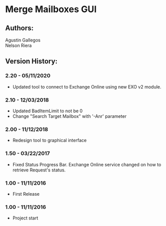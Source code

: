 ﻿# Merge Mailboxes GUI

## Authors:  
Agustin Gallegos  
Nelson Riera

## Version History:
### 2.20 - 05/11/2020
 - Updated tool to connect to Exchange Online using new EXO v2 module.
### 2.10 - 12/03/2018
 - Updated BadItemLimit to not be 0
 - Change "Search Target Mailbox" with '-Anr' parameter
### 2.00 - 11/12/2018
 - Redesign tool to graphical interface
### 1.50 - 03/22/2017
 - Fixed Status Progress Bar. Exchange Online service changed on how to retrieve Request's status.
### 1.00 - 11/11/2016
 - First Release
### 1.00 - 11/11/2016
 - Project start